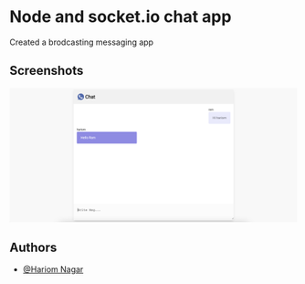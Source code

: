 
# Node and socket.io chat app

Created a brodcasting messaging app 


## Screenshots

![App Screenshot](https://raw.githubusercontent.com/hariom127/real_time_chat/main/public/chat_app.png)


## Authors

- [@Hariom Nagar](https://github.com/hariom127)


